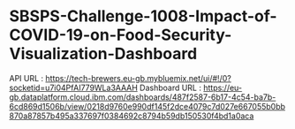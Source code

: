 # SBSPS-Challenge-1008-Impact-of-COVID-19-on-Food-Security-Visualization-Dashboard

API URL : https://tech-brewers.eu-gb.mybluemix.net/ui/#!/0?socketid=u7i04PfAI779WLa3AAAH 
Dashboard URL : https://eu-gb.dataplatform.cloud.ibm.com/dashboards/487f2587-6b17-4c54-ba7b-6cd869d1506b/view/0218d9760e990df145f2dce4079c7d027e667055b0bb870a87857b495a337697f0384692c8794b59db150530f4bd1a0aca
 
